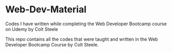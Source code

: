 # Web-Dev-Material
Codes I have written while completing the Web Developer Bootcamp course on Udemy by Colt Steele

This repo contains all the codes that were taught and written in the Web Developer Bootcamp Course by Colt Steele.

